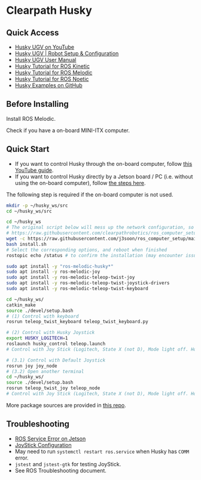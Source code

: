 # Clearpath Husky

## Quick Access

- [Husky UGV on YouTube](https://www.youtube.com/watch?v=H6lcvtpEYzs&list=PLC3Ml17CGYHLO7svKm41CWGdFCE7xs3dQ)
- [Husky UGV \| Robot Setup & Configuration](https://youtu.be/wA8UTF0mKBY?list=PLC3Ml17CGYHLO7svKm41CWGdFCE7xs3dQ)
- [Husky UGV User Manual](https://levelfivesupplies.com/wp-content/uploads/2020/08/Husky-UGV-User-Manual.pdf)
- [Husky Tutorial for ROS Kinetic](https://www.clearpathrobotics.com/assets/guides/kinetic/husky/index.html)
- [Husky Tutorial for ROS Melodic](https://www.clearpathrobotics.com/assets/guides/melodic/husky/index.html)
- [Husky Tutorial for ROS Noetic](https://www.clearpathrobotics.com/assets/guides/noetic/husky/index.html)
- [Husky Examples on GitHub](https://github.com/husky/husky)

## Before Installing

Install ROS Melodic.

Check if you have a on-board MINI-ITX computer.

## Quick Start

- If you want to control Husky through the on-board computer, follow [this YouTube guide](https://youtu.be/wA8UTF0mKBY?list=PLC3Ml17CGYHLO7svKm41CWGdFCE7xs3dQ).
- If you want to control Husky directly by a Jetson board / PC (i.e. without using the on-board computer), follow [the steps here](https://clearpathrobotics.com/assets/guides/melodic/husky/jetson_xavier.html#step-3-installing-the-software).

The following step is required if the on-board computer is not used.

```sh
mkdir -p ~/husky_ws/src
cd ~/husky_ws/src

cd ~/husky_ws
# The original script below will mess up the network configuration, so we use a modified version instead.
# https://raw.githubusercontent.com/clearpathrobotics/ros_computer_setup/main/install.sh
wget -c https://raw.githubusercontent.com/j3soon/ros_computer_setup/main/install.sh
bash install.sh
# Select the corresponding options, and reboot when finished
rostopic echo /status # to confirm the installation (may encounter issue on Jetson, mentioned in the troubleshooting section)

sudo apt install -y "ros-melodic-husky*"
sudo apt install -y ros-melodic-joy
sudo apt install -y ros-melodic-teleop-twist-joy
sudo apt install -y ros-melodic-teleop-twist-joystick-drivers
sudo apt install -y ros-melodic-teleop-twist-keyboard

cd ~/husky_ws/
catkin_make
source ./devel/setup.bash
# (1) Control with keyboard
rosrun teleop_twist_keyboard teleop_twist_keyboard.py

# (2) Control with Husky Joystick
export HUSKY_LOGITECH=1
roslaunch husky_control teleop.launch
# Control with Joy Stick (Logitech, State X (not D), Mode light off. Hold L1/L2 and Left Thumb for Direction)

# (3.1) Control with Default Joystick
rosrun joy joy_node
# (3.2) Open another terminal
cd ~/husky_ws/
source ./devel/setup.bash
rosrun teleop_twist_joy teleop_node
# Control with Joy Stick (Logitech, State X (not D), Mode light off. Hold A and Left Thumb for Direction)
```

More package sources are provided in [this repo](https://github.com/husky/husky).

## Troubleshooting

- [ROS Service Error on Jetson](https://answers.ros.org/question/379136/control-husky-ugv-directly-through-jetson-xavier/)
- [JoyStick Configuration](https://wiki.ros.org/joy/Tutorials/ConfiguringALinuxJoystick)
- May need to run `systemctl restart ros.service` when Husky has `COMM` error.
- `jstest` and `jstest-gtk` for testing JoyStick.
- See ROS Troubleshooting document.
